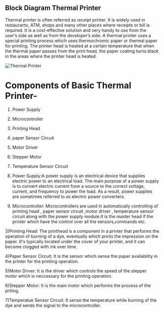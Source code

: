 ## Block Diagram  Thermal Printer

Thermal printer is often referred as receipt printer. It is widely used in restaurants, ATM, shops and many other places where receipts or bill is required. It is a cost-effective solution and very handy to use from the user’s side as well as from the developer’s side. A thermal printer uses a special printing process which uses thermochromic paper or thermal paper for printing. The printer head is heated at a certain temperature that when the thermal paper passes from the print head, the paper coating turns black in the areas where the printer head is heated.



![Thermal Printer](https://user-images.githubusercontent.com/98834933/154612158-9fa39a02-2f9b-4f7a-a1fa-c34d5d26c9ce.png)




# Components of Basic Thermal Printer-

1) Power Supply
2) Microcontroller
3) Printing Head
4) paper Sensor Circuit
5) Motor Driver
6) Stepper Motor
7) Temperature Sensor Circuit


1) Power Supply:A power supply is an electrical device that supplies electric power to an electrical load. The main purpose of a power supply is to convert electric current from a source to the correct voltage, current, and frequency to power the load. As a result, power supplies are sometimes referred to as electric power converters.

2) Microcontroller: Microcontrollers are used in automatically controlling of printing head , paper sensor circuit ,motor driver , temperature sensor circuit along with the power supply module.It is the master head if the printer which have the control over all the sensors,commands etc.

3)Printing Head: The printhead is a component in a printer that performs the operation of burning of a dye, eventually which prints the impression on the paper. It's typically located under the cover of your printer, and it can become clogged with ink over time. 

4)Paper Sensor Circuit: It is the sensor which sense the paper availability in the printer for the printing operation.

5)Motor Driver: It is the driver which controls the speed of the stepper motor which is neccessary for the printing operation.

6)Stepper Motor: It is the main motor which performs  the process of the priting.

7)Temperatue Sensor Circuit: It sense the temperature while burning of the dye and sends the signal to the microcontroller.
